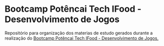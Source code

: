 # Bootcamp Potêncai Tech IFood - Desenvolvimento de Jogos

Repositório para organização dos materias de estudo gerados durante a realização do [Bootcamp Potêncai Tech IFood - Desenvolvimento de Jogos.](https://web.dio.me/track/b19b1586-8a94-4eb7-95af-15d785b6e96e)
